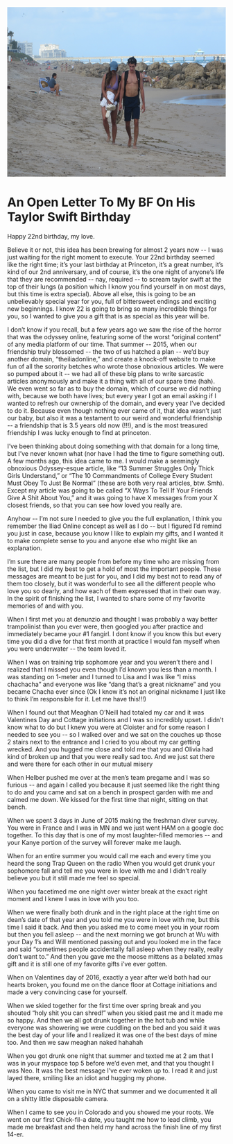 <img src="/sam_and_me.jpg" alt="Sam with me" width="600" height="391" />
<h1><div class="article2_head"> An Open Letter To My BF On His Taylor Swift Birthday</div></h1>

Happy 22nd birthday, my love.

Believe it or not, this idea has been brewing for almost 2 years now -- I was just waiting for the right moment to execute. Your 22nd birthday seemed like the right time; it’s your last birthday at Princeton, it’s a great number, it’s kind of our 2nd anniversary, and of course, it’s the one night of anyone’s life that they are recommended -- nay, required -- to scream taylor swift at the top of their lungs (a position which I know you find yourself in on most days, but this time is extra special). Above all else, this is going to be an unbelievably special year for you, full of bittersweet endings and exciting new beginnings. I know 22 is going to bring so many incredible things for you, so I wanted to give you a gift that is as special as this year will be.

I don’t know if you recall, but a few years ago we saw the rise of the horror that was the odyssey online, featuring some of the worst “original content” of any media platform of our time. That summer -- 2015, when our friendship truly blossomed -- the two of us hatched a plan -- we’d buy another domain, “theiliadonline,” and create a knock-off website to make fun of all the sorority betches who wrote those obnoxious articles. We were so pumped about it -- we had all of these big plans to write sarcastic articles anonymously and make it a thing with all of our spare time (hah). We even went so far as to buy the domain, which of course we did nothing with, because we both have lives; but every year I got an email asking if I wanted to refresh our ownership of the domain, and every year I’ve decided to do it. Because even though nothing ever came of it, that idea wasn’t just our baby, but also it was a testament to our weird and wonderful friendship -- a friendship that is 3.5 years old now (!!!), and is the most treasured friendship I was lucky enough to find at princeton.

I’ve been thinking about doing something with that domain for a long time, but I’ve never known what (nor have I had the time to figure something out). A few months ago, this idea came to me. I would make a seemingly obnoxious Odyssey-esque article, like “13 Summer Struggles Only Thick Girls Understand,” or “The 10 Commandments of College Every Student Must Obey To Just Be Normal” (these are both very real articles, btw. Smh). Except my article was going to be called “X Ways To Tell If Your Friends Give A Shit About You,” and it was going to have X messages from your X closest friends, so that you can see how loved you really are.

Anyhow -- I’m not sure I needed to give you the full explanation, I think you remember the Iliad Online concept as well as I do -- but I figured I’d remind you just in case, because you know I like to explain my gifts, and I wanted it to make complete sense to you and anyone else who might like an explanation.

I’m sure there are many people from before my time who are missing from the list, but
I did my best to get a hold of most the important people. These messages are meant to be just for you, and I did my best not to read any of them too closely, but it was wonderful to see all the different people who love you so dearly, and how each of them expressed that in their own way. In the spirit of finishing the list, I wanted to share some of my favorite memories of and with you.

When I first met you at denunzio and thought I was probably a way better trampolinist than you ever were, then googled you after practice and immediately became your #1 fangirl. I dont know if you know this but every time you did a dive for that first month at practice I would fan myself when you were underwater -- the team loved it.

When I was on training trip sophomore year and you weren’t there and I realized that I missed you even though I’d known you less than a month. I was standing on 1-meter and I turned to Lisa and I was like “I miss chachacha” and everyone was like “dang that’s a great nickname” and you became Chacha ever since (Ok I know it’s not an original nickname I just like to think I’m responsible for it. Let me have this!!!)

When I found out that Meaghan O’Neill had totaled my car and it was Valentines Day and Cottage initiations and I was so incredibly upset. I didn’t know what to do but I knew you were at Cloister and for some reason I needed to see you -- so I walked over and we sat on the couches up those 2 stairs next to the entrance and I cried to you about my car getting wrecked. And you hugged me close and told me that you and Olivia had kind of broken up and that you were really sad too. And we just sat there and were there for each other in our mutual misery

When Helber pushed me over at the men’s team pregame and I was so furious -- and again I called you because it just seemed like the right thing to do and you came and sat on a bench in prospect garden with me and calmed me down. We kissed for the first time that night, sitting on that bench.

When we spent 3 days in June of 2015 making the freshman diver survey. You were in France and I was in MN and we just went HAM on a google doc together. To this day that is one of my most laughter-filled memories -- and your Kanye portion of the survey will forever make me laugh.

When for an entire summer you would call me each and every time you heard the song Trap Queen on the radio
When you would get drunk your sophomore fall and tell me you were in love with me and I didn’t really believe you but it still made me feel so special.

When you facetimed me one night over winter break at the exact right moment and I knew I was in love with you too.

When we were finally both drunk and in the right place at the right time on dean’s date of that year and you told me you were in love with me, but this time I said it back. And then you asked me to come meet you in your room but then you fell asleep -- and the next morning we got brunch at Wu with your Day 1’s and Will mentioned passing out and you looked me in the face and said “sometimes people accidentally fall asleep when they really, really don’t want to.” And then you gave me the moose mittens as a belated xmas gift and it is still one of my favorite gifts i’ve ever gotten.

When on Valentines day of 2016, exactly a year after we’d both had our hearts broken, you found me on the dance floor at Cottage initiations and made a very convincing case for yourself.

When we skied together for the first time over spring break and you shouted “holy shit you can shred!” when you skied past me and it made me so happy. And then we all got drunk together in the hot tub and while everyone was showering we were cuddling on the bed and you said it was the best day of your life and I realized it was one of the best days of mine too. And then we saw meaghan naked hahahah

When you got drunk one night that summer and texted me at 2 am that I was in your myspace top 5 before we’d even met, and that you thought I was Neo. It was the best message I’ve ever woken up to. I read it and just layed there, smiling like an idiot and hugging my phone.

When you came to visit me in NYC that summer and we documented it all on a shitty little disposable camera.

When I came to see you in Colorado and you showed me your roots. We went on our first Chick-fil-a date, you taught me how to lead climb, you made me breakfast and then held my hand across the finish line of my first 14-er.
